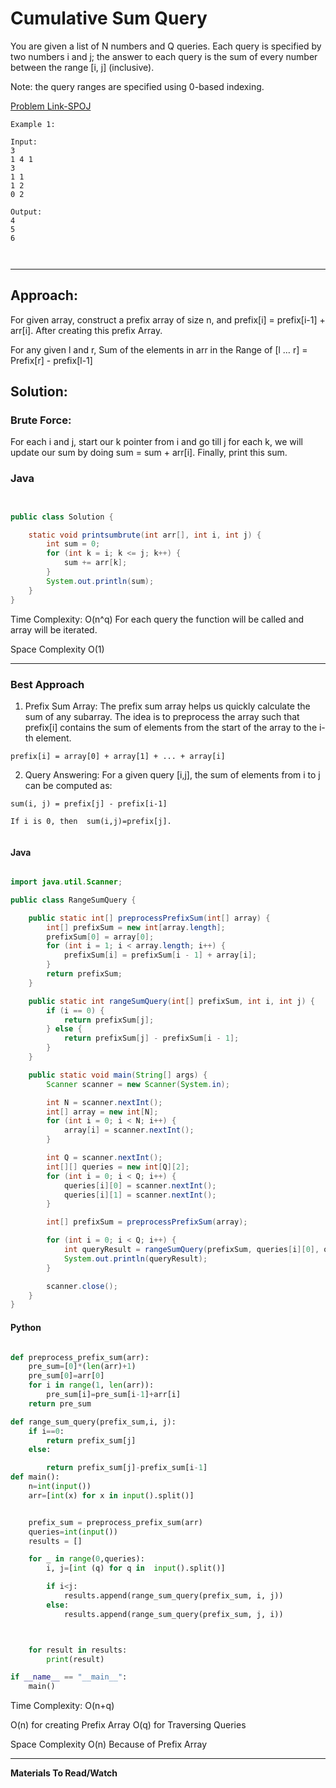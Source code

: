 # Cumulative Sum Query

You are given a list of N numbers and Q queries. Each query is specified by two numbers i and j; the answer to each query is the sum of every number between the range [i, j] (inclusive).

Note: the query ranges are specified using 0-based indexing.

[Problem Link-SPOJ](https://www.spoj.com/problems/CSUMQ/)

```
Example 1:

Input:
3
1 4 1
3
1 1
1 2
0 2

Output:
4
5
6



```

---

## **Approach**:

For given array, construct a prefix array of size n, and prefix[i] = prefix[i-1] + arr[i]. After creating this prefix Array.

For any given l and r,
Sum of the elements in arr in the Range of [l … r] = Prefix[r] - prefix[l-1]

## **Solution**:

### **Brute Force**:

For each i and j, start our k pointer from i and go till j for each k, we will update our sum by doing sum = sum + arr[i]. Finally, print this sum.

### Java

```Java


public class Solution {

    static void printsumbrute(int arr[], int i, int j) {
        int sum = 0;
        for (int k = i; k <= j; k++) {
            sum += arr[k];
        }
        System.out.println(sum);
    }
}

```

Time Complexity: O(n^q) For each query the function will be called and array will be iterated.

Space Complexity O(1)

---

### **Best Approach**

1. Prefix Sum Array: The prefix sum array helps us quickly calculate the sum of any subarray. The idea is to preprocess the array such that prefix[i] contains the sum of elements from the start of the array to the i-th element.

```
prefix[i] = array[0] + array[1] + ... + array[i]

```

2. Query Answering: For a given query [i,j], the sum of elements from i to j can be computed as:

```
sum(i, j) = prefix[j] - prefix[i-1]

If i is 0, then  sum(i,j)=prefix[j].


```

#### Java

```Java

import java.util.Scanner;

public class RangeSumQuery {

    public static int[] preprocessPrefixSum(int[] array) {
        int[] prefixSum = new int[array.length];
        prefixSum[0] = array[0];
        for (int i = 1; i < array.length; i++) {
            prefixSum[i] = prefixSum[i - 1] + array[i];
        }
        return prefixSum;
    }

    public static int rangeSumQuery(int[] prefixSum, int i, int j) {
        if (i == 0) {
            return prefixSum[j];
        } else {
            return prefixSum[j] - prefixSum[i - 1];
        }
    }

    public static void main(String[] args) {
        Scanner scanner = new Scanner(System.in);

        int N = scanner.nextInt();
        int[] array = new int[N];
        for (int i = 0; i < N; i++) {
            array[i] = scanner.nextInt();
        }

        int Q = scanner.nextInt();
        int[][] queries = new int[Q][2];
        for (int i = 0; i < Q; i++) {
            queries[i][0] = scanner.nextInt();
            queries[i][1] = scanner.nextInt();
        }

        int[] prefixSum = preprocessPrefixSum(array);

        for (int i = 0; i < Q; i++) {
            int queryResult = rangeSumQuery(prefixSum, queries[i][0], queries[i][1]);
            System.out.println(queryResult);
        }

        scanner.close();
    }
}

```

#### Python

```python

def preprocess_prefix_sum(arr):
    pre_sum=[0]*(len(arr)+1)
    pre_sum[0]=arr[0]
    for i in range(1, len(arr)):
        pre_sum[i]=pre_sum[i-1]+arr[i]
    return pre_sum

def range_sum_query(prefix_sum,i, j):
    if i==0:
        return prefix_sum[j]
    else:

        return prefix_sum[j]-prefix_sum[i-1]
def main():
    n=int(input())
    arr=[int(x) for x in input().split()]


    prefix_sum = preprocess_prefix_sum(arr)
    queries=int(input())
    results = []

    for _ in range(0,queries):
        i, j=[int (q) for q in  input().split()]

        if i<j:
            results.append(range_sum_query(prefix_sum, i, j))
        else:
            results.append(range_sum_query(prefix_sum, j, i))



    for result in results:
        print(result)

if __name__ == "__main__":
    main()

```

Time Complexity: O(n+q)

O(n) for creating Prefix Array
O(q) for Traversing Queries

Space Complexity O(n)
Because of Prefix Array

---

**Materials To Read/Watch**
